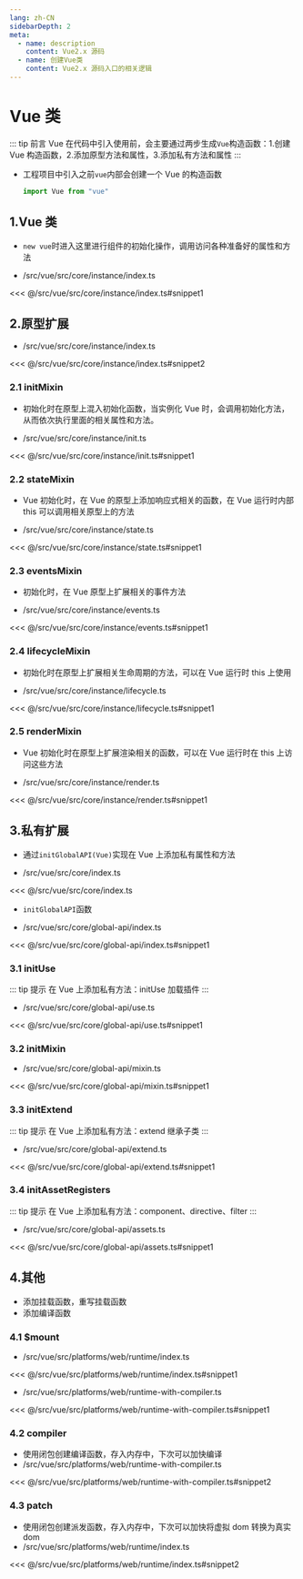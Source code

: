 ```yaml
---
lang: zh-CN
sidebarDepth: 2
meta:
  - name: description
    content: Vue2.x 源码
  - name: 创建Vue类
    content: Vue2.x 源码入口的相关逻辑
---
```


# Vue 类

::: tip 前言
Vue 在代码中引入使用前，会主要通过两步生成`Vue`构造函数：1.创建 Vue 构造函数，2.添加原型方法和属性，3.添加私有方法和属性
:::

- 工程项目中引入之前`vue`内部会创建一个 Vue 的构造函数

  ```js
  import Vue from "vue"
  ```

## 1.Vue 类

- `new vue`时进入这里进行组件的初始化操作，调用访问各种准备好的属性和方法

- /src/vue/src/core/instance/index.ts

<<< @/src/vue/src/core/instance/index.ts#snippet1

## 2.原型扩展

- /src/vue/src/core/instance/index.ts

<<< @/src/vue/src/core/instance/index.ts#snippet2

### 2.1 initMixin

- 初始化时在原型上混入初始化函数，当实例化 Vue 时，会调用初始化方法，从而依次执行里面的相关属性和方法。

- /src/vue/src/core/instance/init.ts

<<< @/src/vue/src/core/instance/init.ts#snippet1

### 2.2 stateMixin

- Vue 初始化时，在 Vue 的原型上添加响应式相关的函数，在 Vue 运行时内部 this 可以调用相关原型上的方法

- /src/vue/src/core/instance/state.ts

<<< @/src/vue/src/core/instance/state.ts#snippet1

### 2.3 eventsMixin

- 初始化时，在 Vue 原型上扩展相关的事件方法

- /src/vue/src/core/instance/events.ts

<<< @/src/vue/src/core/instance/events.ts#snippet1

### 2.4 lifecycleMixin

- 初始化时在原型上扩展相关生命周期的方法，可以在 Vue 运行时 this 上使用

- /src/vue/src/core/instance/lifecycle.ts

<<< @/src/vue/src/core/instance/lifecycle.ts#snippet1

### 2.5 renderMixin

- Vue 初始化时在原型上扩展渲染相关的函数，可以在 Vue 运行时在 this 上访问这些方法

- /src/vue/src/core/instance/render.ts

<<< @/src/vue/src/core/instance/render.ts#snippet1

## 3.私有扩展

- 通过`initGlobalAPI(Vue)`实现在 Vue 上添加私有属性和方法

- /src/vue/src/core/index.ts

<<< @/src/vue/src/core/index.ts

- `initGlobalAPI`函数

- /src/vue/src/core/global-api/index.ts

<<< @/src/vue/src/core/global-api/index.ts#snippet1

### 3.1 initUse

::: tip 提示
在 Vue 上添加私有方法：initUse 加载插件
:::

- /src/vue/src/core/global-api/use.ts

<<< @/src/vue/src/core/global-api/use.ts#snippet1

### 3.2 initMixin

- /src/vue/src/core/global-api/mixin.ts

<<< @/src/vue/src/core/global-api/mixin.ts#snippet1

### 3.3 initExtend

::: tip 提示
在 Vue 上添加私有方法：extend 继承子类
:::

- /src/vue/src/core/global-api/extend.ts

<<< @/src/vue/src/core/global-api/extend.ts#snippet1

### 3.4 initAssetRegisters

::: tip 提示
在 Vue 上添加私有方法：component、directive、filter
:::

- /src/vue/src/core/global-api/assets.ts

<<< @/src/vue/src/core/global-api/assets.ts#snippet1

## 4.其他

- 添加挂载函数，重写挂载函数
- 添加编译函数

### 4.1 $mount

- /src/vue/src/platforms/web/runtime/index.ts

<<< @/src/vue/src/platforms/web/runtime/index.ts#snippet1

- /src/vue/src/platforms/web/runtime-with-compiler.ts

<<< @/src/vue/src/platforms/web/runtime-with-compiler.ts#snippet1

### 4.2 compiler

- 使用闭包创建编译函数，存入内存中，下次可以加快编译
- /src/vue/src/platforms/web/runtime-with-compiler.ts

<<< @/src/vue/src/platforms/web/runtime-with-compiler.ts#snippet2

### 4.3 patch

- 使用闭包创建派发函数，存入内存中，下次可以加快将虚拟 dom 转换为真实 dom
- /src/vue/src/platforms/web/runtime/index.ts

<<< @/src/vue/src/platforms/web/runtime/index.ts#snippet2

